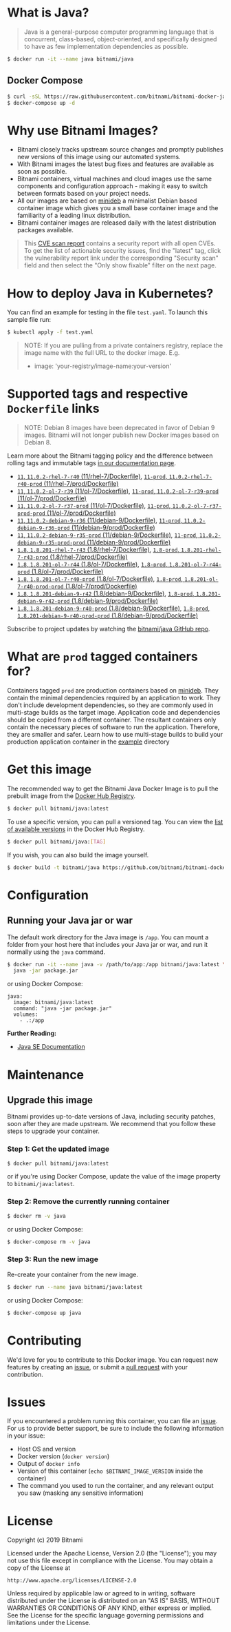 # What is Java?

> Java is a general-purpose computer programming language that is concurrent, class-based, object-oriented, and specifically designed to have as few implementation dependencies as possible.

```bash
$ docker run -it --name java bitnami/java
```

## Docker Compose

```bash
$ curl -sSL https://raw.githubusercontent.com/bitnami/bitnami-docker-java/master/docker-compose.yml > docker-compose.yml
$ docker-compose up -d
```

# Why use Bitnami Images?

* Bitnami closely tracks upstream source changes and promptly publishes new versions of this image using our automated systems.
* With Bitnami images the latest bug fixes and features are available as soon as possible.
* Bitnami containers, virtual machines and cloud images use the same components and configuration approach - making it easy to switch between formats based on your project needs.
* All our images are based on [minideb](https://github.com/bitnami/minideb) a minimalist Debian based container image which gives you a small base container image and the familiarity of a leading linux distribution.
* Bitnami container images are released daily with the latest distribution packages available.


> This [CVE scan report](https://quay.io/repository/bitnami/java?tab=tags) contains a security report with all open CVEs. To get the list of actionable security issues, find the "latest" tag, click the vulnerability report link under the corresponding "Security scan" field and then select the "Only show fixable" filter on the next page.

# How to deploy Java in Kubernetes?

You can find an example for testing in the file `test.yaml`. To launch this sample file run:

```bash
$ kubectl apply -f test.yaml
```

> NOTE: If you are pulling from a private containers registry, replace the image name with the full URL to the docker image. E.g.
>
> - image: 'your-registry/image-name:your-version'

# Supported tags and respective `Dockerfile` links

> NOTE: Debian 8 images have been deprecated in favor of Debian 9 images. Bitnami will not longer publish new Docker images based on Debian 8.

Learn more about the Bitnami tagging policy and the difference between rolling tags and immutable tags [in our documentation page](https://docs.bitnami.com/containers/how-to/understand-rolling-tags-containers/).


- [`11`, `11.0.2-rhel-7-r40` (11/rhel-7/Dockerfile)](https://github.com/bitnami/bitnami-docker-java/blob/11.0.2-rhel-7-r40/11/rhel-7/Dockerfile), [`11-prod`, `11.0.2-rhel-7-r40-prod` (11/rhel-7/prod/Dockerfile)](https://github.com/bitnami/bitnami-docker-java/blob/11.0.2-rhel-7-r40/11/rhel-7/prod/Dockerfile)
- [`11`, `11.0.2-ol-7-r39` (11/ol-7/Dockerfile)](https://github.com/bitnami/bitnami-docker-java/blob/11.0.2-ol-7-r39/11/ol-7/Dockerfile), [`11-prod`, `11.0.2-ol-7-r39-prod` (11/ol-7/prod/Dockerfile)](https://github.com/bitnami/bitnami-docker-java/blob/11.0.2-ol-7-r39/11/ol-7/prod/Dockerfile)
- [`11`, `11.0.2-ol-7-r37-prod` (11/ol-7/Dockerfile)](https://github.com/bitnami/bitnami-docker-java/blob/11.0.2-ol-7-r37-prod/11/ol-7/Dockerfile), [`11-prod`, `11.0.2-ol-7-r37-prod-prod` (11/ol-7/prod/Dockerfile)](https://github.com/bitnami/bitnami-docker-java/blob/11.0.2-ol-7-r37-prod/11/ol-7/prod/Dockerfile)
- [`11`, `11.0.2-debian-9-r36` (11/debian-9/Dockerfile)](https://github.com/bitnami/bitnami-docker-java/blob/11.0.2-debian-9-r36/11/debian-9/Dockerfile), [`11-prod`, `11.0.2-debian-9-r36-prod` (11/debian-9/prod/Dockerfile)](https://github.com/bitnami/bitnami-docker-java/blob/11.0.2-debian-9-r36/11/debian-9/prod/Dockerfile)
- [`11`, `11.0.2-debian-9-r35-prod` (11/debian-9/Dockerfile)](https://github.com/bitnami/bitnami-docker-java/blob/11.0.2-debian-9-r35-prod/11/debian-9/Dockerfile), [`11-prod`, `11.0.2-debian-9-r35-prod-prod` (11/debian-9/prod/Dockerfile)](https://github.com/bitnami/bitnami-docker-java/blob/11.0.2-debian-9-r35-prod/11/debian-9/prod/Dockerfile)
- [`1.8`, `1.8.201-rhel-7-r43` (1.8/rhel-7/Dockerfile)](https://github.com/bitnami/bitnami-docker-java/blob/1.8.201-rhel-7-r43/1.8/rhel-7/Dockerfile), [`1.8-prod`, `1.8.201-rhel-7-r43-prod` (1.8/rhel-7/prod/Dockerfile)](https://github.com/bitnami/bitnami-docker-java/blob/1.8.201-rhel-7-r43/1.8/rhel-7/prod/Dockerfile)
- [`1.8`, `1.8.201-ol-7-r44` (1.8/ol-7/Dockerfile)](https://github.com/bitnami/bitnami-docker-java/blob/1.8.201-ol-7-r44/1.8/ol-7/Dockerfile), [`1.8-prod`, `1.8.201-ol-7-r44-prod` (1.8/ol-7/prod/Dockerfile)](https://github.com/bitnami/bitnami-docker-java/blob/1.8.201-ol-7-r44/1.8/ol-7/prod/Dockerfile)
- [`1.8`, `1.8.201-ol-7-r40-prod` (1.8/ol-7/Dockerfile)](https://github.com/bitnami/bitnami-docker-java/blob/1.8.201-ol-7-r40-prod/1.8/ol-7/Dockerfile), [`1.8-prod`, `1.8.201-ol-7-r40-prod-prod` (1.8/ol-7/prod/Dockerfile)](https://github.com/bitnami/bitnami-docker-java/blob/1.8.201-ol-7-r40-prod/1.8/ol-7/prod/Dockerfile)
- [`1.8`, `1.8.201-debian-9-r42` (1.8/debian-9/Dockerfile)](https://github.com/bitnami/bitnami-docker-java/blob/1.8.201-debian-9-r42/1.8/debian-9/Dockerfile), [`1.8-prod`, `1.8.201-debian-9-r42-prod` (1.8/debian-9/prod/Dockerfile)](https://github.com/bitnami/bitnami-docker-java/blob/1.8.201-debian-9-r42/1.8/debian-9/prod/Dockerfile)
- [`1.8`, `1.8.201-debian-9-r40-prod` (1.8/debian-9/Dockerfile)](https://github.com/bitnami/bitnami-docker-java/blob/1.8.201-debian-9-r40-prod/1.8/debian-9/Dockerfile), [`1.8-prod`, `1.8.201-debian-9-r40-prod-prod` (1.8/debian-9/prod/Dockerfile)](https://github.com/bitnami/bitnami-docker-java/blob/1.8.201-debian-9-r40-prod/1.8/debian-9/prod/Dockerfile)

Subscribe to project updates by watching the [bitnami/java GitHub repo](https://github.com/bitnami/bitnami-docker-java).

# What are `prod` tagged containers for?

Containers tagged `prod` are production containers based on [minideb](https://github.com/bitnami/minideb). They contain the minimal dependencies required by an application to work.
They don't include development dependencies, so they are commonly used in multi-stage builds as the target image. Application code and dependencies should be copied from a different container.
The resultant containers only contain the necessary pieces of software to run the application. Therefore, they are smaller and safer.
Learn how to use multi-stage builds to build your production application container in the [example](/example) directory

# Get this image

The recommended way to get the Bitnami Java Docker Image is to pull the prebuilt image from the [Docker Hub Registry](https://hub.docker.com/r/bitnami/java).

```bash
$ docker pull bitnami/java:latest
```

To use a specific version, you can pull a versioned tag. You can view the [list of available versions](https://hub.docker.com/r/bitnami/java/tags/) in the Docker Hub Registry.

```bash
$ docker pull bitnami/java:[TAG]
```

If you wish, you can also build the image yourself.

```bash
$ docker build -t bitnami/java https://github.com/bitnami/bitnami-docker-java.git
```

# Configuration

## Running your Java jar or war

The default work directory for the Java image is `/app`. You can mount a folder from your host here that includes your Java jar or war, and run it normally using the `java` command.

```bash
$ docker run -it --name java -v /path/to/app:/app bitnami/java:latest \
  java -jar package.jar
```

or using Docker Compose:

```
java:
  image: bitnami/java:latest
  command: "java -jar package.jar"
  volumes:
    - .:/app
```

**Further Reading:**

  - [Java SE Documentation](https://docs.oracle.com/javase/8/docs/api/)

# Maintenance

## Upgrade this image

Bitnami provides up-to-date versions of Java, including security patches, soon after they are made upstream. We recommend that you follow these steps to upgrade your container.

### Step 1: Get the updated image

```bash
$ docker pull bitnami/java:latest
```

or if you're using Docker Compose, update the value of the image property to `bitnami/java:latest`.

### Step 2: Remove the currently running container

```bash
$ docker rm -v java
```

or using Docker Compose:

```bash
$ docker-compose rm -v java
```

### Step 3: Run the new image

Re-create your container from the new image.

```bash
$ docker run --name java bitnami/java:latest
```

or using Docker Compose:

```bash
$ docker-compose up java
```

# Contributing

We'd love for you to contribute to this Docker image. You can request new features by creating an [issue](https://github.com/bitnami/bitnami-docker-java/issues), or submit a [pull request](https://github.com/bitnami/bitnami-docker-java/pulls) with your contribution.

# Issues

If you encountered a problem running this container, you can file an [issue](https://github.com/bitnami/bitnami-docker-java/issues). For us to provide better support, be sure to include the following information in your issue:

- Host OS and version
- Docker version (`docker version`)
- Output of `docker info`
- Version of this container (`echo $BITNAMI_IMAGE_VERSION` inside the container)
- The command you used to run the container, and any relevant output you saw (masking any sensitive
information)

# License

Copyright (c) 2019 Bitnami

Licensed under the Apache License, Version 2.0 (the "License");
you may not use this file except in compliance with the License.
You may obtain a copy of the License at

    http://www.apache.org/licenses/LICENSE-2.0

Unless required by applicable law or agreed to in writing, software
distributed under the License is distributed on an "AS IS" BASIS,
WITHOUT WARRANTIES OR CONDITIONS OF ANY KIND, either express or implied.
See the License for the specific language governing permissions and
limitations under the License.

